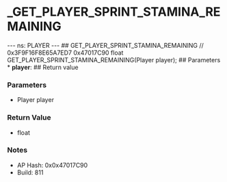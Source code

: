 # _GET_PLAYER_SPRINT_STAMINA_REMAINING

--- ns: PLAYER --- ## GET_PLAYER_SPRINT_STAMINA_REMAINING  // 0x3F9F16F8E65A7ED7 0x47017C90 float GET_PLAYER_SPRINT_STAMINA_REMAINING(Player player);   ## Parameters * **player**:  ## Return value

### Parameters
* Player player

### Return Value
* float

### Notes
* AP Hash: 0x0x47017C90
* Build: 811

